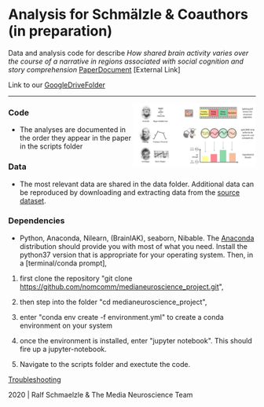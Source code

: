Analysis for Schmälzle & Coauthors (in preparation)
=============================================

Data and analysis code for describe *How shared brain activity varies over the course of a narrative in regions associated with social cognition and story comprehension* [PaperDocument](https://docs.google.com/document/d/1WEPfLmclLzrgoL3ftYaeC-xrPiKiuByI2KZtbIc4zak/edit?usp=sharing) [External Link]

Link to our [GoogleDriveFolder](https://drive.google.com/open?id=1OXinny2IFYgE0VHj1tY2jeE2PMYLW4av)

***

<img align="right" width=250px src=data/explainer_fig.png> 



### Code

-  The analyses are documented in the order they appear in the paper in the scripts folder

### Data

-   The most relevant data are shared in the data folder. Additional data can be reproduced by downloading and extracting data from the [source dataset](https://openneuro.org/datasets/ds000228/versions/1.1.0).

### Dependencies

-   Python, Anaconda, Nilearn, (BrainIAK), seaborn, Nibable. The [Anaconda](http://continuum.io/downloads) distribution should provide you with most of what you need. Install the python37 version that is appropriate for your operating system. Then, in a [terminal/conda prompt], 

1) first clone the repository "git clone https://github.com/nomcomm/medianeuroscience_project.git", 

2) then step into the folder "cd medianeuroscience_project", 

3) enter "conda env create -f environment.yml" to create a conda environment on your system

4) once the environment is installed, enter "jupyter notebook". This should fire up a jupyter-notebook. 

5) Navigate to the scripts folder and exectute the code.

[Troubleshooting](TROUBLESHOOTING.md)

2020 \| Ralf Schmaelzle & The Media Neuroscience Team
